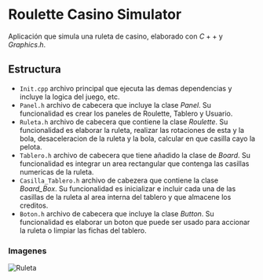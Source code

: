 # Roulette Casino Simulator
Aplicación que simula una ruleta de casino, elaborado con $C++$ y $Graphics.h$.

## Estructura
* `Init.cpp` archivo principal que ejecuta las demas dependencias y incluye la logica del juego, etc.
* `Panel.h` archivo de cabecera que incluye la clase _Panel_. Su funcionalidad es crear los paneles de Roulette, Tablero y Usuario.
* `Ruleta.h` archivo de cabecera que contiene la clase _Roulette_. Su funcionalidad es elaborar la ruleta, realizar las rotaciones de esta y la bola, desaceleracion de la ruleta y la bola, calcular en que casilla cayo la pelota.
* `Tablero.h` archivo de cabecera que tiene añadido la clase de _Board_. Su funcionalidad es integrar un area rectangular que contenga las casillas numericas de la ruleta.
* `Casilla_Tablero.h` archivo de cabezera que contiene la clase _Board_Box_. Su funcionalidad es inicializar e incluir cada una de las casillas de la ruleta al area interna del tablero y que almacene los creditos.
* `Boton.h` archivo de cabecera que incluye la clase _Button_. Su funcionalidad es elaborar un boton que puede ser usado para accionar la ruleta o limpiar las fichas del tablero.

### Imagenes

![Ruleta](https://github.com/Cristian-Marcano/Roulette-Casino-Simulator/assets/136503211/d5d8a864-73d7-4cf9-a4bb-d685185b835d)
